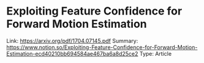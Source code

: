# Exploiting Feature Confidence for Forward Motion Estimation

Link: https://arxiv.org/pdf/1704.07145.pdf
Summary: https://www.notion.so/Exploiting-Feature-Confidence-for-Forward-Motion-Estimation-ecd40210bb694584ae467ba6a8d25ce2
Type: Article